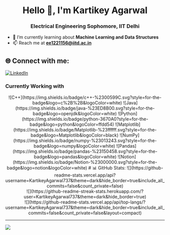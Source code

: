 <h1 align="center">Hello 👋, I'm Kartikey Agarwal</h1>
<h3 align="center">Electrical Engineering Sophomore, IIT Delhi</h3>

- 🌱 I’m currently learning about **Machine Learning and Data Structures**
- 📫 Reach me at **ee1221156@iitd.ac.in**

## 🌐 Connect with me:
[![LinkedIn](https://img.shields.io/badge/LinkedIn-%230077B5.svg?logo=linkedin&logoColor=white)](https://linkedin.com/in/in/kartikey-agarwal-bbbaa7244) 

<h3 align="left">Currently Working with</h3>
<p align="center">
![C++](https://img.shields.io/badge/c++-%2300599C.svg?style=for-the-badge&logo=c%2B%2B&logoColor=white) ![Java](https://img.shields.io/badge/java-%23ED8B00.svg?style=for-the-badge&logo=openjdk&logoColor=white) ![Python](https://img.shields.io/badge/python-3670A0?style=for-the-badge&logo=python&logoColor=ffdd54) ![Matplotlib](https://img.shields.io/badge/Matplotlib-%23ffffff.svg?style=for-the-badge&logo=Matplotlib&logoColor=black) ![NumPy](https://img.shields.io/badge/numpy-%23013243.svg?style=for-the-badge&logo=numpy&logoColor=white) ![Pandas](https://img.shields.io/badge/pandas-%23150458.svg?style=for-the-badge&logo=pandas&logoColor=white) ![Notion](https://img.shields.io/badge/Notion-%23000000.svg?style=for-the-badge&logo=notion&logoColor=white)
# 📊 GitHub Stats:
![](https://github-readme-stats.vercel.app/api?username=KartikeyAgarwal737&theme=dark&hide_border=true&include_all_commits=false&count_private=false)<br/>
![](https://github-readme-streak-stats.herokuapp.com/?user=KartikeyAgarwal737&theme=dark&hide_border=true)<br/>
![](https://github-readme-stats.vercel.app/api/top-langs/?username=KartikeyAgarwal737&theme=dark&hide_border=true&include_all_commits=false&count_private=false&layout=compact)

---
[![](https://visitcount.itsvg.in/api?id=KartikeyAgarwal737&icon=0&color=0)](https://visitcount.itsvg.in)

<!-- Proudly created with GPRM ( https://gprm.itsvg.in ) -->
